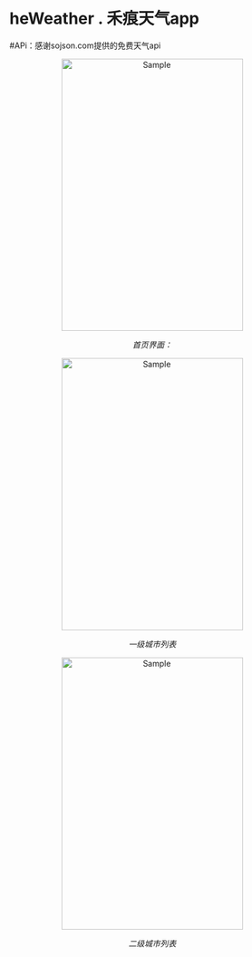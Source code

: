 # heWeather . 禾痕天气app 
#APi：感谢sojson.com提供的免费天气api

<p align="center">
    <img src="https://github.com/hehen23/HeWeather/blob/master/app/sampleimages/index.png" alt="Sample"  width="320" height="480">
    <p align="center">
        <em>首页界面：</em>
    </p>
</p>
<p align="center">
    <img src="https://github.com/hehen23/HeWeather/blob/master/app/sampleimages/city_1.png" alt="Sample"  width="320" height="480">
    <p align="center">
        <em>一级城市列表</em>
    </p>
</p>
<p align="center">
    <img src="https://github.com/hehen23/HeWeather/blob/master/app/sampleimages/city_@.png" alt="Sample"  width="320" height="480">
    <p align="center">
        <em>二级城市列表</em>
    </p>
</p>
